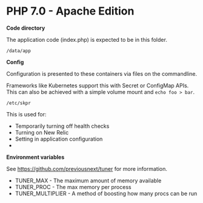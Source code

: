 PHP 7.0 - Apache Edition
========================

**Code directory**

The application code (index.php) is expected to be in this folder.

```
/data/app
```

**Config**

Configuration is presented to these containers via files on the commandline.

Frameworks like Kubernetes support this with Secret or ConfigMap APIs. This can also be
achieved with a simple volume mount and `echo foo > bar`.

```
/etc/skpr
```

This is used for:

* Temporarily turning off health checks
* Turning on New Relic
* Setting in application configuration
*  

**Environment variables**

See https://github.com/previousnext/tuner for more information.

* TUNER_MAX - The maximum amount of memory available
* TUNER_PROC - The max memory per process
* TUNER_MULTIPLIER - A method of boosting how many procs can be run
